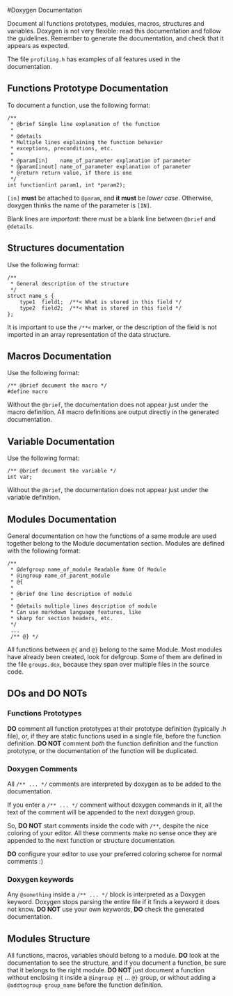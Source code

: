 #Doxygen Documentation

Document all functions prototypes, modules, macros, structures and variables. Doxygen is not very flexible: read this documentation and follow the guidelines. Remember to generate the documentation, and check that it appears as expected.

The file `profiling.h` has examples of all features used in the documentation.

## Functions Prototype Documentation
To document a function, use the following format:

```
/**
 * @brief Single line explanation of the function
 * 
 * @details
 * Multiple lines explaining the function behavior
 * exceptions, preconditions, etc.
 * 
 * @param[in]    name_of_parameter explanation of parameter
 * @param[inout] name_of_parameter explanation of parameter
 * @return return value, if there is one
 */
int function(int param1, int *param2);
```

`[in]` **must** be attached to `@param`, and **it must** be *lower case*. Otherwise, doxygen thinks the name of the parameter is `[IN]`.

Blank lines are *important*: there must be a blank line between `@brief` and `@details`.

## Structures documentation

Use the following format:

```
/**
 * General description of the structure
 */
struct name_s {
    type1  field1;  /**< What is stored in this field */
    type2  field2;  /**< What is stored in this field */
};
```

It is important to use the `/**<` marker, or the description of the field is not imported in an array representation of the data structure.

## Macros Documentation

Use the following format:

```
/** @brief document the macro */
#define macro 
```

Without the `@brief`, the documentation does not appear just under the macro definition. All macro definitions are output directly in the generated documentation.

## Variable Documentation

Use the following format:

```
/** @brief document the variable */
int var;
```

Without the `@brief`, the documentation does not appear just under the variable definition.

## Modules Documentation

General documentation on how the functions of a same module are used together belong to the Module documentation section. Modules are defined with the following format:

```
/**
 * @defgroup name_of_module Readable Name Of Module
 * @ingroup name_of_parent_module
 * @{
 * 
 * @brief One line description of module
 * 
 * @details multiple lines description of module
 * Can use markdown language features, like 
 * sharp for section headers, etc.
 */
 ...
 /** @} */
```

All functions between `@{` and `@}` belong to the same Module. Most modules have already been created, look for defgroup. Some of them are defined in the file `groups.dox`, because they span over multiple files in the source code.

## DOs and DO NOTs

### Functions Prototypes
**DO** comment all function prototypes at their prototype definition (typically .h file), or, if they are static functions used in a single file, before the function definition. **DO NOT** comment *both* the function definition and the function prototype, or the documentation of the function will be duplicated.

### Doxygen Comments
All `/** ... */` comments are interpreted by doxygen as to be added to the documentation.

If you enter a `/** ... */` comment without doxygen commands in it, all the text of the comment will be appended to the next doxygen group.

So, **DO NOT** start comments inside the code with `/**`, despite the nice coloring of your editor. All these comments make no sense once they are appended to the next function or structure documentation.

**DO** configure your editor to use your preferred coloring scheme for normal comments :)

### Doxygen keywords
Any `@something` inside a `/** ... */` block is interpreted as a Doxygen keyword. Doxygen stops parsing the entire file if it finds a keyword it does not know. **DO NOT** use your own keywords, **DO** check the generated documentation.

## Modules Structure
All functions, macros, variables should belong to a module. **DO** look at the documentation to see the structure, and if you document a function, be sure that it belongs to the right module. **DO NOT** just document a function without enclosing it inside a `@ingroup @{` ... `@}` group, or without adding a `@addtogroup group_name` before the function definition.
